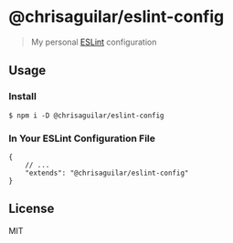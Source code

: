 # @chrisaguilar/eslint-config

> My personal [ESLint](https://eslint.org) configuration

## Usage

### Install

`$ npm i -D @chrisaguilar/eslint-config`

### In Your ESLint Configuration File

```jsonc
{
    // ...
    "extends": "@chrisaguilar/eslint-config"
}
```

## License

MIT
